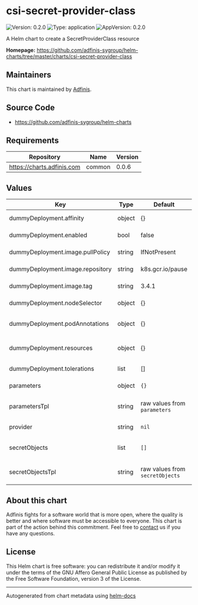 # csi-secret-provider-class

![Version: 0.2.0](https://img.shields.io/badge/Version-0.2.0-informational?style=flat-square) ![Type: application](https://img.shields.io/badge/Type-application-informational?style=flat-square) ![AppVersion: 0.2.0](https://img.shields.io/badge/AppVersion-0.2.0-informational?style=flat-square)

A Helm chart to create a SecretProviderClass resource

**Homepage:** <https://github.com/adfinis-sygroup/helm-charts/tree/master/charts/csi-secret-provider-class>

## Maintainers
This chart is maintained by [Adfinis](https://adfinis.com/?pk_campaign=github&pk_kwd=helm-charts).

## Source Code

* <https://github.com/adfinis-sygroup/helm-charts>

## Requirements

| Repository | Name | Version |
|------------|------|---------|
| https://charts.adfinis.com | common | 0.0.6 |

## Values

| Key | Type | Default | Description |
|-----|------|---------|-------------|
| dummyDeployment.affinity | object | {} | sets affinity rules on the  deployment |
| dummyDeployment.enabled | bool | false | enable the dummy deployment |
| dummyDeployment.image.pullPolicy | string | IfNotPresent | When to pull the container image |
| dummyDeployment.image.repository | string | k8s.gcr.io/pause | Container image to deploy |
| dummyDeployment.image.tag | string | 3.4.1 | sets the image tag to use |
| dummyDeployment.nodeSelector | object | {} | sets a nodeSelector on the  deployment |
| dummyDeployment.podAnnotations | object | {} | sets Pod annotations on the deployment |
| dummyDeployment.resources | object | {} | sets resources like limits and requests on the  deployment |
| dummyDeployment.tolerations | list | [] | sets tolerations on the  deployment |
| parameters | object | `{}` | parameters for provider |
| parametersTpl | string | raw values from `parameters` | template to generate parameters |
| provider | string | `nil` | specify secret provider |
| secretObjects | list | `[]` | secretObjects for for SecretProviderClass |
| secretObjectsTpl | string | raw values from `secretObjects` | template to generate secretObjects |

## About this chart

Adfinis fights for a software world that is more open, where the quality is
better and where software must be accessible to everyone. This chart
is part of the action behind this commitment. Feel free to
[contact](https://adfinis.com/kontakt/?pk_campaign=github&pk_kwd=helm-charts)
us if you have any questions.

## License

This Helm chart is free software: you can redistribute it and/or modify it under the terms
of the GNU Affero General Public License as published by the Free Software Foundation,
version 3 of the License.

----------------------------------------------
Autogenerated from chart metadata using [helm-docs](https://github.com/norwoodj/helm-docs/)

